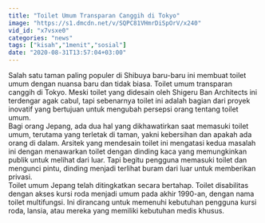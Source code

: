 ```yaml
---
title: "Toilet Umum Transparan Canggih di Tokyo"
image: "https://s1.dmcdn.net/v/SQPC81VHmrDiSpOrV/x240"
vid_id: "x7vsxe0"
categories: "news"
tags: ["kisah","1menit","sosial"]
date: "2020-08-31T13:57:04+03:00"
---
```

Salah satu taman paling populer di Shibuya baru-baru ini membuat toilet umum dengan nuansa baru dan tidak biasa. Toilet umum transparan canggih di Tokyo. Meski toilet yang didesain oleh Shigeru Ban Architects ini terdengar agak cabul, tapi sebenarnya toilet ini adalah bagian dari proyek inovatif yang bertujuan untuk mengubah persepsi orang tentang toilet umum.  <br>Bagi orang Jepang, ada dua hal yang dikhawatirkan saat memasuki toilet umum, terutama yang terletak di taman, yakni kebersihan dan apakah ada orang di dalam. Arsitek yang mendesain toilet ini mengatasi kedua masalah ini dengan menawarkan toilet dengan dinding kaca yang memungkinkan publik untuk melihat dari luar. Tapi begitu pengguna memasuki toilet dan mengunci pintu, dinding menjadi terlihat buram dari luar untuk memberikan privasi.  <br>Toilet umum Jepang telah ditingkatkan secara bertahap. Toilet disabilitas dengan akses kursi roda menjadi umum pada akhir 1990-an, dengan nama toilet multifungsi. Ini dirancang untuk memenuhi kebutuhan pengguna kursi roda, lansia, atau mereka yang memiliki kebutuhan medis khusus.

